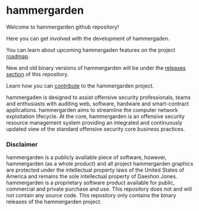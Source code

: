# hammergarden

Welcome to hammergarden github repository! 

Here you can get involved with the development of hammergaden.

You can learn about upcoming hammergaden features on the project [roadmap](https://github.com/daeshondjones/hammergarden/wiki/roadmap#features).

New and old binary versions of hammergarden will be under the [releases section](https://github.com/daeshondjones/hammergarden/releases) of this repository.

Learn how you can [contribute](https://github.com/daeshondjones/hammergarden/wiki/contribute) to the hammergarden project.

hammergaden is designed to assist offensive security professionals, teams and enthusiasts with auditing web, software, hardware and smart-contract applications. hammergarden aims to streamline the computer network exploitation lifecycle. At the core, hammergarden is an offensive security resource management system providing an integrated and continuously updated view of the standard offensive security core business practices.

### Disclaimer
hammergarden is a publicly available piece of software, however, hammergarden (as a whole product) and all project hammergarden graphics are protected under the intellectual property laws of the United States of America and remains the sole intellectual property of Daeshon Jones. hammergarden is a proprietary software product available for public, commercial and private purchase and use. This repository does not and will not contain any source code. This repository only contains the binary releases of the hammergarden project.
